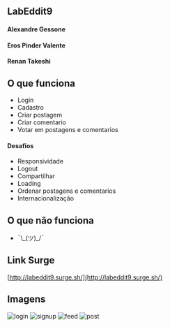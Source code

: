 ## LabEddit9

#### Alexandre Gessone

#### Eros Pinder Valente

#### Renan Takeshi

## O que funciona

- Login
- Cadastro
- Criar postagem
- Criar comentario
- Votar em postagens e comentarios

#### Desafios

- Responsividade
- Logout
- Compartilhar
- Loading
- Ordenar postagens e comentarios
- Internacionalização

## O que não funciona

- ¯\\\_(ツ)\_/¯

## Link Surge

[http://labeddit9.surge.sh/](http://labeddit9.surge.sh/)

## Imagens

![login](https://user-images.githubusercontent.com/10583511/87234452-7221e480-c3a7-11ea-864c-3e925c99ee75.png)
![signup](https://user-images.githubusercontent.com/10583511/87234453-73eba800-c3a7-11ea-946c-ecd4a432f217.png)
![feed](https://user-images.githubusercontent.com/10583511/87251789-b0211600-c444-11ea-9101-81c9438e1563.png)
![post](https://user-images.githubusercontent.com/10583511/87234456-76e69880-c3a7-11ea-9d05-ffc4921eae27.png)
